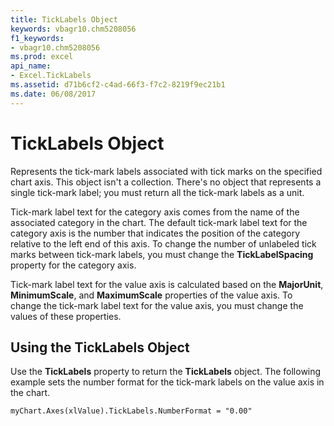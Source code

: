 ```yaml
---
title: TickLabels Object
keywords: vbagr10.chm5208056
f1_keywords:
- vbagr10.chm5208056
ms.prod: excel
api_name:
- Excel.TickLabels
ms.assetid: d71b6cf2-c4ad-66f3-f7c2-8219f9ec21b1
ms.date: 06/08/2017
---
```



# TickLabels Object

Represents the tick-mark labels associated with tick marks on the specified chart axis. This object isn't a collection. There's no object that represents a single tick-mark label; you must return all the tick-mark labels as a unit.

Tick-mark label text for the category axis comes from the name of the associated category in the chart. The default tick-mark label text for the category axis is the number that indicates the position of the category relative to the left end of this axis. To change the number of unlabeled tick marks between tick-mark labels, you must change the **TickLabelSpacing** property for the category axis.

Tick-mark label text for the value axis is calculated based on the **MajorUnit**, **MinimumScale**, and **MaximumScale** properties of the value axis. To change the tick-mark label text for the value axis, you must change the values of these properties.


## Using the TickLabels Object

Use the **TickLabels** property to return the **TickLabels** object. The following example sets the number format for the tick-mark labels on the value axis in the chart.


```
myChart.Axes(xlValue).TickLabels.NumberFormat = "0.00"
```



